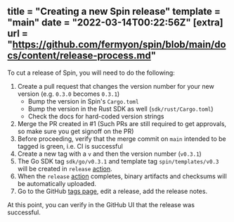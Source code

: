 title = "Creating a new Spin release"
template = "main"
date = "2022-03-14T00:22:56Z"
[extra]
url = "https://github.com/fermyon/spin/blob/main/docs/content/release-process.md"
---

To cut a release of Spin, you will need to do the following:

1. Create a pull request that changes the version number for your new version
   (e.g. `0.3.0` becomes `0.3.1`)
   - Bump the version in Spin's `Cargo.toml`
   - Bump the version in the Rust SDK as well (`sdk/rust/Cargo.toml`)
   - Check the docs for hard-coded version strings
1. Merge the PR created in #1 (Such PRs are still required to get approvals, so
   make sure you get signoff on the PR)
1. Before proceeding, verify that the merge commit on `main` intended to be
   tagged is green, i.e. CI is successful
1. Create a new tag with a `v` and then the version number (`v0.3.1`)
1. The Go SDK tag `sdk/go/v0.3.1` and template tag `spin/templates/v0.3` will be created in `release` [action](https://github.com/fermyon/spin/actions/workflows/release.yaml).
1. When the `release`
   [action](https://github.com/fermyon/spin/actions/workflows/release.yaml)
   completes, binary artifacts and checksums will be automatically uploaded.
1. Go to the GitHub [tags page](https://github.com/fermyon/spin/releases),
   edit a release, add the release notes.

At this point, you can verify in the GitHub UI that the release was successful.
